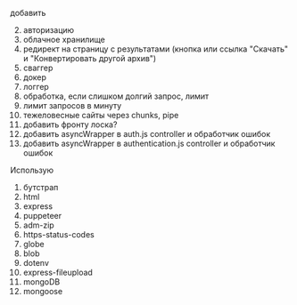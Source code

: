 добавить

2. авторизацию
3. облачное хранилище
4. редирект на страницу с результатами (кнопка или ссылка "Скачать" и "Конвертировать другой архив")
5. сваггер
6. докер
7. логгер
8. обработка, если слишком долгий запрос, лимит
9. лимит запросов в минуту
10. тежеловесные сайты через chunks, pipe
11. добавить фронту лоска?
12. добавить asyncWrapper в auth.js controller и обработчик ошибок
13. добавить asyncWrapper в authentication.js controller и обработчик ошибок

Использую

1. бутстрап
2. html
3. express
4. puppeteer
5. adm-zip
6. https-status-codes
7. globe
8. blob
9. dotenv
10. express-fileupload
11. mongoDB
12. mongoose
